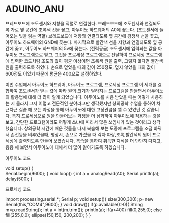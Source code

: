 # ADUINO_ANU




브레드보드에 조도센서와 저항을 직렬로 연결한다.
브레드보드에 조도센서와 연결되도록 가로 옆 공간에 초록색 선을 꽂고, 아두이노 하드웨어의 A0에 꽂는다. (조도센서에 들어오는 빛을 읽는 역할)
브레드보드에 저항와 연결되도록 옆 공간에 검정색 선을 꽂고, 아두이노 하드웨어의 GND에 꽂는다. 
마지막으로 빨간색 선을 저항과 연결되도록 옆 공간에 꽂고, 아두이노 하드웨어의 5v에 꽂는다. (전력공급)
조도센서에 입력되는 값을 아두이노 프로그램으로 받고,
그것을 프로세싱 프로그램으로 전달하여 프로세싱 프로그램에 입력한 코드처럼 조도의 값이 평균 이상이면 초록색 원을 출력, 
그렇지 않다면 빨간색 원을 출력하도록 하였다. 
손으로 덮었을 때의 값이 250정도, 덮지 않았을 때의 값이 600정도 이었기 때문에 평균은 400으로 설정하였다.


이번 수업에서 아두이노 하드웨어, 아두이노 프로그램, 프로세싱 프로그램 이 세개를 결합하여 
조도센서가 받는 값에 따라 원의 크기가 달라지는 프로그램을 만들면서 아두이노의 활용법에 대해 더 많이 알게 되었습니다.
아두이노를 처음 받았을 때는 어떻게 사용하는 지 몰라서 그저 어렵고 전문적인 분야라고만 생각했지만 
창의공학 수업을 통하여 차근차근 실습 해 보는 과정을 통해 아두이노에 대한 고정관념을 깰 수 있었던 것 같습니다.
특히 프로세싱으로 원을 만들어보는 과정을 더 심화하여 아두이노에 적용하는 것을 보고, 
간단한 프로그램이라도 어떻게 쓰냐에 따라서 많은 쓰임새가 있는 것이라고 생각했습니다.
창의공학 시간에 배운 것들을 다시 복습해 보는 도중에 프로그램을 조금 바꿔서 
손전등을 비추었을때, 평상시, 손으로 가렸을 때 각자 파랑,초록,빨간색의 원이 프로세싱에 출력되도록 만들어 보았습니다.
복습을 통하여 취득한 지식을 더 단단히 다지고, 응용 해 보면서 아두이노에 대해서 더 많이 알아가도록 하겠습니다.



아두이노 코드

void setup() {  
  Serial.begin(9600); }
void loop() {
  int a = analogRead(A0);
  Serial.println(a); 
  delay(500); }
  
  
  프로세싱 코드
  
import processing.serial.*;
Serial p;
void setup(){
  size(300,300);
  p=new Serial(this,"COM4",9600); }
void draw(){
  if(p.available()>0){
    String m=p.readString();
    int a = int(m.trim());
    println(a);
    if(a>400) fill(0,255,0);
    else      fill(255,0,0);
    ellipse(150,150, 200,200); }
}

